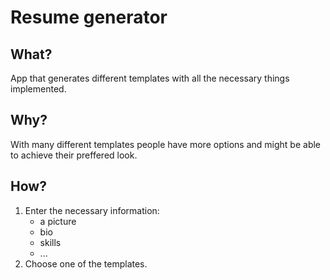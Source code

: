 # Resume generator
## What?
App that generates different templates with all the necessary things implemented.
## Why?
With many different templates people have more options and might be able to achieve their preffered look.
## How?
1. Enter the necessary information:
    - a picture
    - bio
    - skills
    - ...
2. Choose one of the templates.
